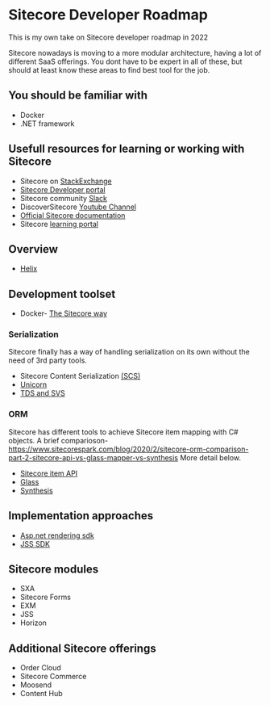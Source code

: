 # Sitecore Developer Roadmap
This is my own take on Sitecore developer roadmap in 2022

Sitecore nowadays is moving to a more modular architecture, having a lot of different SaaS offerings. You dont have to be expert in all of these, but should at least know these areas to find best tool for the job.

## You should be familiar with
- Docker
- .NET framework


## Usefull resources for learning or working with Sitecore
- Sitecore on [StackExchange](https://sitecore.stackexchange.com/)
- [Sitecore Developer portal](https://developers.sitecore.com)
- Sitecore community [Slack](https://sitecorechat.slack.com)
- DiscoverSitecore [Youtube Channel](https://www.youtube.com/c/DiscoverSitecore)
- [Official Sitecore documentation](https://doc.sitecore.com/xp/en/users/102/index.html)
- Sitecore [learning portal](https://learning.sitecore.com/)

## Overview
- [Helix](https://helix.sitecore.com/)

## Development toolset
- Docker- [The Sitecore way](https://www.sitecore.com/knowledge-center/getting-started/docker-a-quick-overview)
### Serialization
Sitecore finally has a way of handling serialization on its own without the need of 3rd party tools.
- Sitecore Content Serialization [(SCS)](https://doc.sitecore.com/xp/en/developers/100/developer-tools/sitecore-content-serialization.html)
- [Unicorn](https://github.com/SitecoreUnicorn/Unicorn)
- [TDS and SVS](https://www.teamdevelopmentforsitecore.com/Sitecore-for-Visual-Studio)
### ORM
Sitecore has different tools to achieve Sitecore item mapping with C# objects.
A brief comparioson- https://www.sitecorespark.com/blog/2020/2/sitecore-orm-comparison-part-2-sitecore-api-vs-glass-mapper-vs-synthesis 
More detail below.
- [Sitecore item API](https://doc.sitecore.com/xp/en/developers/102/sitecore-experience-manager/sitecore-item-api.html)
- [Glass](http://www.glass.lu/)
- [Synthesis](https://github.com/blipson89/Synthesis)

## Implementation approaches
- [Asp.net rendering sdk](https://doc.sitecore.com/xp/en/developers/hd/190/sitecore-headless-development/sitecore-asp-net-rendering-sdk.html)
- [JSS SDK](https://doc.sitecore.com/xp/en/developers/hd/190/sitecore-headless-development/index-en.html)

## Sitecore modules
- SXA
- Sitecore Forms
- EXM
- JSS
- Horizon

## Additional Sitecore offerings
- Order Cloud
- Sitecore Commerce
- Moosend
- Content Hub
